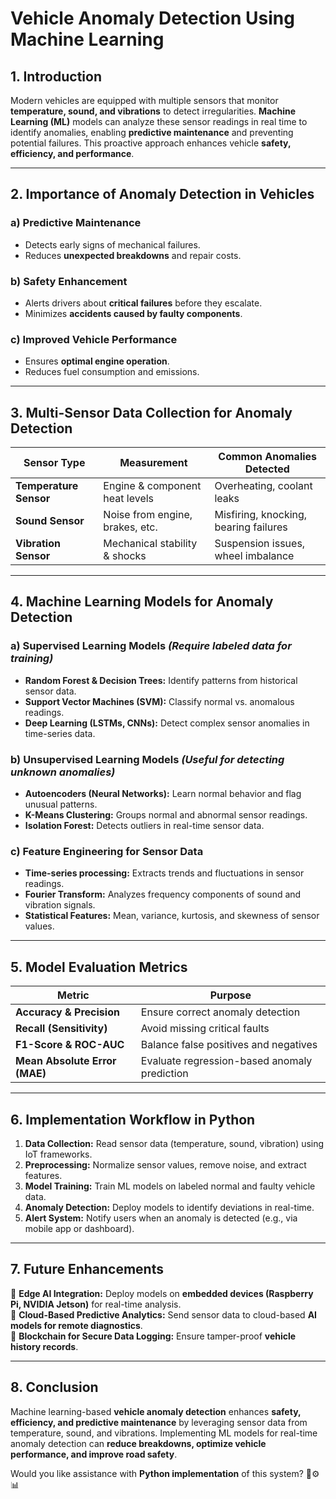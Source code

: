 # **Vehicle Anomaly Detection Using Machine Learning**  

## **1. Introduction**  
Modern vehicles are equipped with multiple sensors that monitor **temperature, sound, and vibrations** to detect irregularities. **Machine Learning (ML)** models can analyze these sensor readings in real time to identify anomalies, enabling **predictive maintenance** and preventing potential failures. This proactive approach enhances vehicle **safety, efficiency, and performance**.  

---

## **2. Importance of Anomaly Detection in Vehicles**  
### **a) Predictive Maintenance**  
- Detects early signs of mechanical failures.  
- Reduces **unexpected breakdowns** and repair costs.  

### **b) Safety Enhancement**  
- Alerts drivers about **critical failures** before they escalate.  
- Minimizes **accidents caused by faulty components**.  

### **c) Improved Vehicle Performance**  
- Ensures **optimal engine operation**.  
- Reduces fuel consumption and emissions.  

---

## **3. Multi-Sensor Data Collection for Anomaly Detection**  
| **Sensor Type** | **Measurement** | **Common Anomalies Detected** |
|---------------|----------------|-------------------------------|
| **Temperature Sensor** | Engine & component heat levels | Overheating, coolant leaks |
| **Sound Sensor** | Noise from engine, brakes, etc. | Misfiring, knocking, bearing failures |
| **Vibration Sensor** | Mechanical stability & shocks | Suspension issues, wheel imbalance |

---

## **4. Machine Learning Models for Anomaly Detection**  
### **a) Supervised Learning Models** *(Require labeled data for training)*  
- **Random Forest & Decision Trees:** Identify patterns from historical sensor data.  
- **Support Vector Machines (SVM):** Classify normal vs. anomalous readings.  
- **Deep Learning (LSTMs, CNNs):** Detect complex sensor anomalies in time-series data.  

### **b) Unsupervised Learning Models** *(Useful for detecting unknown anomalies)*  
- **Autoencoders (Neural Networks):** Learn normal behavior and flag unusual patterns.  
- **K-Means Clustering:** Groups normal and abnormal sensor readings.  
- **Isolation Forest:** Detects outliers in real-time sensor data.  

### **c) Feature Engineering for Sensor Data**  
- **Time-series processing:** Extracts trends and fluctuations in sensor readings.  
- **Fourier Transform:** Analyzes frequency components of sound and vibration signals.  
- **Statistical Features:** Mean, variance, kurtosis, and skewness of sensor values.  

---

## **5. Model Evaluation Metrics**  
| **Metric** | **Purpose** |
|------------|------------|
| **Accuracy & Precision** | Ensure correct anomaly detection |
| **Recall (Sensitivity)** | Avoid missing critical faults |
| **F1-Score & ROC-AUC** | Balance false positives and negatives |
| **Mean Absolute Error (MAE)** | Evaluate regression-based anomaly prediction |

---

## **6. Implementation Workflow in Python**  
1. **Data Collection:** Read sensor data (temperature, sound, vibration) using IoT frameworks.  
2. **Preprocessing:** Normalize sensor values, remove noise, and extract features.  
3. **Model Training:** Train ML models on labeled normal and faulty vehicle data.  
4. **Anomaly Detection:** Deploy models to identify deviations in real-time.  
5. **Alert System:** Notify users when an anomaly is detected (e.g., via mobile app or dashboard).  

---

## **7. Future Enhancements**  
🔹 **Edge AI Integration:** Deploy models on **embedded devices (Raspberry Pi, NVIDIA Jetson)** for real-time analysis.  
🔹 **Cloud-Based Predictive Analytics:** Send sensor data to cloud-based **AI models for remote diagnostics**.  
🔹 **Blockchain for Secure Data Logging:** Ensure tamper-proof **vehicle history records**.  

---

## **8. Conclusion**  
Machine learning-based **vehicle anomaly detection** enhances **safety, efficiency, and predictive maintenance** by leveraging sensor data from temperature, sound, and vibrations. Implementing ML models for real-time anomaly detection can **reduce breakdowns, optimize vehicle performance, and improve road safety**.  

Would you like assistance with **Python implementation** of this system? 🚗⚙️📊
